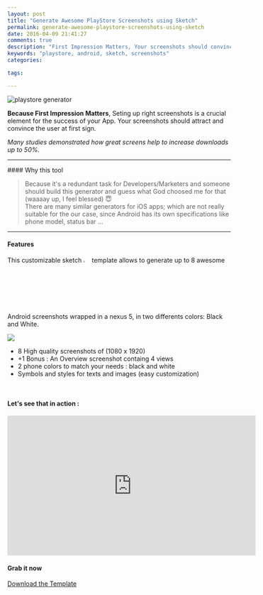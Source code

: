 ```yaml
---
layout: post
title: "Generate Awesome PlayStore Screenshots using Sketch"
permalink: generate-awesome-playstore-screenshots-using-sketch
date: 2016-04-09 21:41:27
comments: true
description: "First Impression Matters, Your screenshots should convince and attract user at first sign."
keywords: "playstore, android, sketch, screenshots"
categories:

tags:

---
```

<img src="{{ site.baseurl }}assets/images/playstore-generator.png" alt="playstore generator" />

**Because First Impression Matters**, Seting up right screenshots is a crucial element for the success of your App. Your screenshots should attract and convince the user at first sign.

*Many studies demonstrated how great screens help to increase downloads up to 50%.*

<hr/>
#### Why this tool

> Because it's a redundant task for Developers/Marketers and someone should build this generator and guess what God choosed me for that (waaaay up, I feel blessed) :innocent:  
> There are many similar generators for iOS apps; which are not really suitable for the our case, since Android has its own specifications like phone model, status bar ...

<hr/>

#### Features
This customizable sketch <img width="3%" src="https://www.sketchapp.com/static/images/app-icon.png"> template allows to generate up to 8 awesome Android screenshots wrapped in a nexus 5, in two differents colors: Black and White.

<img src="{{ site.baseurl }}assets/images/playstore-generator-demo.png" />
 
* 8 High quality screenshots of (1080 x 1920) 
* +1 Bonus : An Overview screenshot containg 4 views  
* 2 phone colors to match your needs : black and white  
* Symbols and styles for texts and images (easy customization)     
<br/>

#### Let's see that in action :

<iframe width="560" height="315" src="http://www.youtube.com/watch?v=ymRReZUXgzM" frameborder="0" allowfullscreen></iframe>
<br/>  

####  Grab it now  

<script src="https://gumroad.com/js/gumroad.js"></script>
<a class="gumroad-button" href="https://gum.co/gwrXw" target="_blank">Download the Template</a>